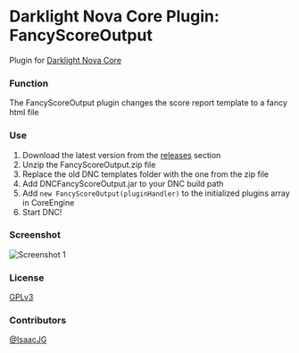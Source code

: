 Darklight Nova Core Plugin: FancyScoreOutput
=========================================

Plugin for [Darklight Nova Core](https://github.com/darklight-studios/darklight-nova-core)

### Function
The FancyScoreOutput plugin changes the score report template to a fancy html file

### Use
1. Download the latest version from the [releases](https://github.com/darklight-studios/FancyScoreOutput/releases) section
2. Unzip the FancyScoreOutput.zip file
3. Replace the old DNC templates folder with the one from the zip file
4. Add DNCFancyScoreOutput.jar to your DNC build path
5. Add `new FancyScoreOutput(pluginHandler)` to the initialized plugins array in CoreEngine
6. Start DNC!

### Screenshot
![Screenshot 1](http://puu.sh/43amQ.png)

### License
[GPLv3](/LICENSE)

### Contributors
[@IsaacJG](https://github.com/IsaacJG)